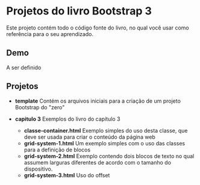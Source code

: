 Projetos do livro Bootstrap 3
============

Este projeto contém todo o código fonte do livro, no qual você usar como referência para o seu aprendizado. 

## Demo
A ser definido

## Projetos

- **template** Contém os arquivos iniciais para a criação de um projeto Bootstrap do "zero"

- **capitulo 3** Exemplos do livro do capítulo 3
	- **classe-container.html** Exemplo simples do uso desta classe, que deve ser usada para criar o conteúdo da página web
	- **grid-system-1.html** Um exemplo simples com o uso das classes para a definição de blocos
	- **grid-system-2.html** Exemplo contendo dois blocos de texto no qual assumem larguras diferentes de acordo com o tamanho do dispositivo.
	- **grid-system-3.html** Uso do offset
	